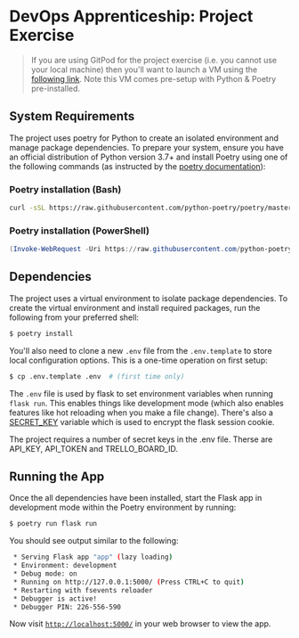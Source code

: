 # DevOps Apprenticeship: Project Exercise

> If you are using GitPod for the project exercise (i.e. you cannot use your local machine) then you'll want to launch a VM using the [following link](https://gitpod.io/#https://github.com/CorndelWithSoftwire/DevOps-Course-Starter). Note this VM comes pre-setup with Python & Poetry pre-installed.

## System Requirements

The project uses poetry for Python to create an isolated environment and manage package dependencies. To prepare your system, ensure you have an official distribution of Python version 3.7+ and install Poetry using one of the following commands (as instructed by the [poetry documentation](https://python-poetry.org/docs/#system-requirements)):

### Poetry installation (Bash)

```bash
curl -sSL https://raw.githubusercontent.com/python-poetry/poetry/master/install-poetry.py | python -
```

### Poetry installation (PowerShell)

```powershell
(Invoke-WebRequest -Uri https://raw.githubusercontent.com/python-poetry/poetry/master/install-poetry.py -UseBasicParsing).Content | python -
```

## Dependencies

The project uses a virtual environment to isolate package dependencies. To create the virtual environment and install required packages, run the following from your preferred shell:

```bash
$ poetry install
```

You'll also need to clone a new `.env` file from the `.env.template` to store local configuration options. This is a one-time operation on first setup:

```bash
$ cp .env.template .env  # (first time only)
```

The `.env` file is used by flask to set environment variables when running `flask run`. This enables things like development mode (which also enables features like hot reloading when you make a file change). There's also a [SECRET_KEY](https://flask.palletsprojects.com/en/1.1.x/config/#SECRET_KEY) variable which is used to encrypt the flask session cookie.

The project requires a number of secret keys in the .env file. Therse are API_KEY, API_TOKEN and TRELLO_BOARD_ID.

## Running the App

Once the all dependencies have been installed, start the Flask app in development mode within the Poetry environment by running:
```bash
$ poetry run flask run
```

You should see output similar to the following:
```bash
 * Serving Flask app "app" (lazy loading)
 * Environment: development
 * Debug mode: on
 * Running on http://127.0.0.1:5000/ (Press CTRL+C to quit)
 * Restarting with fsevents reloader
 * Debugger is active!
 * Debugger PIN: 226-556-590
```
Now visit [`http://localhost:5000/`](http://localhost:5000/) in your web browser to view the app.
